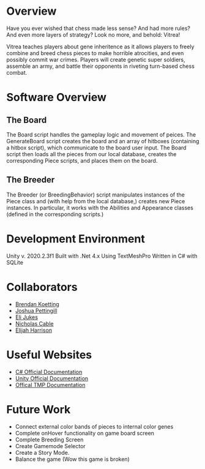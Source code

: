 # Overview

Have you ever wished that chess made less sense? And had more rules? And even more layers of strategy? Look no more, and behold: Vitrea!

Vitrea teaches players about gene inheritence as it allows players to freely combine and breed chess pieces to make horrible atrocities, and even possibly commit war crimes. Players will create genetic super soldiers, assemble an army, and battle their opponents in riveting turn-based chess combat.

# Software Overview

## The Board

The Board script handles the gameplay logic and movement of peices. The GenerateBoard script creates the board and an array of hitboxes (containing a hitbox script), which communicate to the board user input. The Board script then loads all the pieces from our local database, creates the corresponding Piece scripts, and places them on the board.

## The Breeder

The Breeder (or BreedingBehavior) script manipulates instances of the Piece class and (with help from the local database,) creates new Piece instances. In particular, it works with the Abilities and Appearance classes (defined in the corresponding scripts.)

# Development Environment

Unity v. 2020.2.3f1
Built with .Net 4.x
Using TextMeshPro
Written in C# with SQLite

# Collaborators

* [Brendan Koetting](https://github.com/Bren585)
* [Joshua Pettingill](https://github.com/JPNobody)
* [Eli Jukes](https://github.com/JukeOfHazzard)
* [Nicholas Cable](https://github.com/watercable76)
* [Elijah Harrison](https://github.com/ehrrsn7)


# Useful Websites

* [C# Official Documentation](docs.microsoft.com)
* [Unity Official Documentation](docs.unity3d.com)
* [Offical TMP Documentation](http://digitalnativestudios.com/textmeshpro/docs/)

# Future Work

* Connect external color bands of pieces to internal color genes
* Complete onHover functionality on game board screen
* Complete Breeding Screen
* Create Gamemode Selector
* Create a Story Mode.
* Balance the game (Wow this game is broken)
